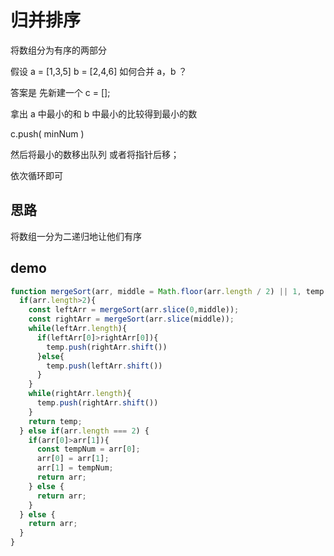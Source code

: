 # 归并排序

将数组分为有序的两部分

假设 a = [1,3,5] b = [2,4,6] 如何合并 a，b ？

答案是 先新建一个 c = [];

拿出 a 中最小的和 b 中最小的比较得到最小的数

c.push( minNum )

然后将最小的数移出队列 或者将指针后移；

依次循环即可

## 思路

将数组一分为二递归地让他们有序

## demo
```js
function mergeSort(arr, middle = Math.floor(arr.length / 2) || 1, temp = []){
  if(arr.length>2){
    const leftArr = mergeSort(arr.slice(0,middle));
    const rightArr = mergeSort(arr.slice(middle));
    while(leftArr.length){
      if(leftArr[0]>rightArr[0]){
        temp.push(rightArr.shift())
      }else{
        temp.push(leftArr.shift())
      }
    }
    while(rightArr.length){
      temp.push(rightArr.shift())
    }
    return temp;
  } else if(arr.length === 2) {
    if(arr[0]>arr[1]){
      const tempNum = arr[0];
      arr[0] = arr[1];
      arr[1] = tempNum;
      return arr;
    } else {
      return arr; 
    }
  } else {
    return arr;
  }
}
```